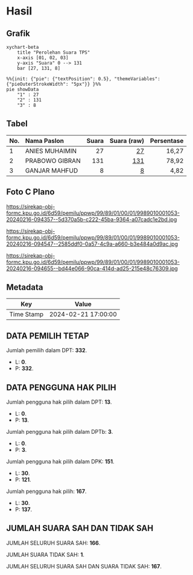 # Hasil

## Grafik

```mermaid
xychart-beta
    title "Perolehan Suara TPS"
    x-axis [01, 02, 03]
    y-axis "Suara" 0 --> 131
    bar [27, 131, 8]
```

```mermaid
%%{init: {"pie": {"textPosition": 0.5}, "themeVariables": {"pieOuterStrokeWidth": "5px"}} }%%
pie showData
    "1" : 27
    "2" : 131
    "3" : 8
```

## Tabel

| No. | Nama Paslon    | Suara | Suara (raw) | Persentase |
|:--- |:-------------- | -----:| -----------:| ----------:|
| 1   | ANIES MUHAIMIN | 27    | [27][p-1]   | 16,27      |
| 2   | PRABOWO GIBRAN | 131   | [131][p-2]  | 78,92      |
| 3   | GANJAR MAHFUD  | 8     | [8][p-3]    | 4,82       |


[p-1]: https://github.com/gigit-pemilu/pemilu-2024-99-luar-negeri/blob/main/pilpres/hitung-suara/sub/99-luar-negeri/sub/89-penang-malaysia/sub/01-penang-malaysia/sub/0001-penang-malaysia/sub/053-ksk-038/sub/paslon-1.txt
[p-2]: https://github.com/gigit-pemilu/pemilu-2024-99-luar-negeri/blob/main/pilpres/hitung-suara/sub/99-luar-negeri/sub/89-penang-malaysia/sub/01-penang-malaysia/sub/0001-penang-malaysia/sub/053-ksk-038/sub/paslon-2.txt
[p-3]: https://github.com/gigit-pemilu/pemilu-2024-99-luar-negeri/blob/main/pilpres/hitung-suara/sub/99-luar-negeri/sub/89-penang-malaysia/sub/01-penang-malaysia/sub/0001-penang-malaysia/sub/053-ksk-038/sub/paslon-3.txt

## Foto C Plano

https://sirekap-obj-formc.kpu.go.id/6d59/pemilu/ppwp/99/89/01/00/01/9989010001053-20240216-094357--5d370a5b-c222-45ba-9364-a07cadc1e2bd.jpg

https://sirekap-obj-formc.kpu.go.id/6d59/pemilu/ppwp/99/89/01/00/01/9989010001053-20240216-094547--2585ddf0-0a57-4c9a-a660-b3e484a0d9ac.jpg

https://sirekap-obj-formc.kpu.go.id/6d59/pemilu/ppwp/99/89/01/00/01/9989010001053-20240216-094655--bd44e066-90ca-414d-ad25-215e48c76309.jpg


## Metadata

| Key        | Value               |
| ---------- | ------------------- |
| Time Stamp | 2024-02-21 17:00:00 |


## DATA PEMILIH TETAP

Jumlah pemilih dalam DPT: **332**.
 * L: **0**.
 * P: **332**.

## DATA PENGGUNA HAK PILIH

Jumlah pengguna hak pilih dalam DPT: **13**.
 * L: **0**.
 * P: **13**.

Jumlah pengguna hak pilih dalam DPTb: **3**.
 * L: **0**.
 * P: **3**.

Jumlah pengguna hak pilih dalam DPK: **151**.
 * L: **30**.
 * P: **121**.

Jumlah pengguna hak pilih: **167**.
 * L: **30**.
 * P: **137**.

## JUMLAH SUARA SAH DAN TIDAK SAH

JUMLAH SELURUH SUARA SAH: **166**.

JUMLAH SUARA TIDAK SAH: **1**.

JUMLAH SELURUH SUARA SAH DAN SUARA TIDAK SAH: **167**.


